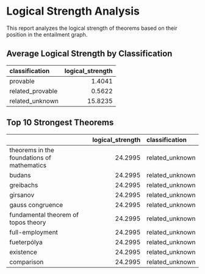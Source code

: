# Logical Strength Analysis

This report analyzes the logical strength of theorems based on their position in the entailment graph.

## Average Logical Strength by Classification

| classification   |   logical_strength |
|:-----------------|-------------------:|
| provable         |             1.4041 |
| related_provable |             0.5622 |
| related_unknown  |            15.8235 |

## Top 10 Strongest Theorems

|                                            |   logical_strength | classification   |
|:-------------------------------------------|-------------------:|:-----------------|
| theorems in the foundations of mathematics |            24.2995 | related_unknown  |
| budans                                     |            24.2995 | related_unknown  |
| greibachs                                  |            24.2995 | related_unknown  |
| girsanov                                   |            24.2995 | related_unknown  |
| gauss congruence                           |            24.2995 | related_unknown  |
| fundamental theorem of topos theory        |            24.2995 | related_unknown  |
| full-employment                            |            24.2995 | related_unknown  |
| fueterpólya                                |            24.2995 | related_unknown  |
| existence                                  |            24.2995 | related_unknown  |
| comparison                                 |            24.2995 | related_unknown  |

